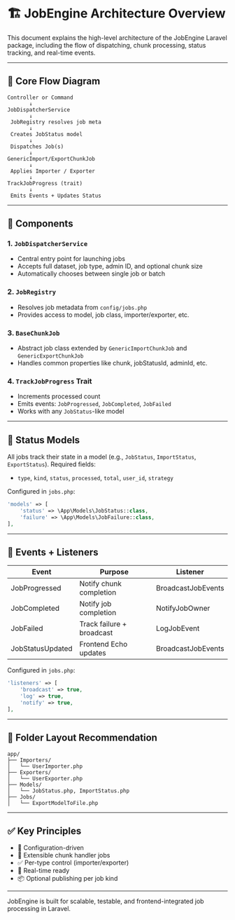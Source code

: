 # 🏗 JobEngine Architecture Overview

This document explains the high-level architecture of the JobEngine Laravel package, including the flow of dispatching, chunk processing, status tracking, and real-time events.

---

## 🔄 Core Flow Diagram

```
Controller or Command
       ↓
JobDispatcherService
       ↓
 JobRegistry resolves job meta
       ↓
 Creates JobStatus model
       ↓
 Dispatches Job(s)
       ↓
GenericImport/ExportChunkJob
       ↓
 Applies Importer / Exporter
       ↓
TrackJobProgress (trait)
       ↓
 Emits Events + Updates Status
```

---

## 🔧 Components

### 1. `JobDispatcherService`
- Central entry point for launching jobs
- Accepts full dataset, job type, admin ID, and optional chunk size
- Automatically chooses between single job or batch

### 2. `JobRegistry`
- Resolves job metadata from `config/jobs.php`
- Provides access to model, job class, importer/exporter, etc.

### 3. `BaseChunkJob`
- Abstract job class extended by `GenericImportChunkJob` and `GenericExportChunkJob`
- Handles common properties like chunk, jobStatusId, adminId, etc.

### 4. `TrackJobProgress` Trait
- Increments processed count
- Emits events: `JobProgressed`, `JobCompleted`, `JobFailed`
- Works with any `JobStatus`-like model

---

## 🧩 Status Models

All jobs track their state in a model (e.g., `JobStatus`, `ImportStatus`, `ExportStatus`). Required fields:

- `type`, `kind`, `status`, `processed`, `total`, `user_id`, `strategy`

Configured in `jobs.php`:

```php
'models' => [
    'status' => \App\Models\JobStatus::class,
    'failure' => \App\Models\JobFailure::class,
],
```

---

## 📡 Events + Listeners

| Event         | Purpose                     | Listener             |
|---------------|-----------------------------|----------------------|
| JobProgressed | Notify chunk completion     | BroadcastJobEvents   |
| JobCompleted  | Notify job completion       | NotifyJobOwner       |
| JobFailed     | Track failure + broadcast   | LogJobEvent          |
| JobStatusUpdated | Frontend Echo updates    | BroadcastJobEvents   |

Configured in `jobs.php`:

```php
'listeners' => [
    'broadcast' => true,
    'log' => true,
    'notify' => true,
],
```

---

## 📁 Folder Layout Recommendation

```
app/
├── Importers/
│   └── UserImporter.php
├── Exporters/
│   └── UserExporter.php
├── Models/
│   └── JobStatus.php, ImportStatus.php
├── Jobs/
│   └── ExportModelToFile.php
```

---

## ✅ Key Principles

- 🧠 Configuration-driven
- 🔁 Extensible chunk handler jobs
- ✅ Per-type control (importer/exporter)
- 📡 Real-time ready
- 📦 Optional publishing per job kind

---

JobEngine is built for scalable, testable, and frontend-integrated job processing in Laravel.
